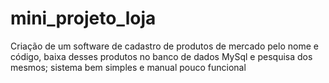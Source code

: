 # mini_projeto_loja
Criação de um software de cadastro de produtos de mercado pelo nome e código, baixa desses produtos no banco de dados MySql e pesquisa dos mesmos; sistema bem simples e manual pouco funcional 
